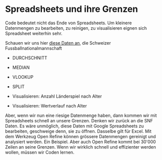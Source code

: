 # Spreadsheets und ihre Grenzen

Code bedeutet nicht das Ende von Spreadsheets. Um kleinere Datenmengen zu bearbeiten, zu reinigen, zu visualisieren eignen sich Spreadsheet weiterhin sehr.

Schauen wir uns hier [diese Daten an](https://docs.google.com/spreadsheets/d/1AuBTx_rqpmN5qMFFDgpnHHEtfODmaR1ivk2dvj4Z27Y/edit?usp=sharing), die Schweizer Fussballnationalmannschaft

- DURCHSCHNITT
- MEDIAN
- VLOOKUP
- SPLIT

- Visualisieren: Anzahl Länderspiel nach Alter
- Visualisieren: Wertverlauf nach Alter


Aber, wenn wir nun eine riesige Datenmenge haben, dann kommen wir mit Spreadsheets schnell an unsere Grenzen. Denken wir zurück an die SNF Daten. Es wäre unmöglich, diese Daten mit Google Spreadsheets zu bearbeiten, geschweige denn, sie zu öffnen. Dasselbe gilt für Excel. Mit dem Werkzeug Open Refine können grössere Datenmengen gereinigt und analysiert werden. Ein Beispiel. Aber auch Open Refine kommt bei 30'000 Zeilen an seine Grenzen.  Wenn wir wirklich schnell und effizienter werden wollen, müssen wir Coden lernen.
